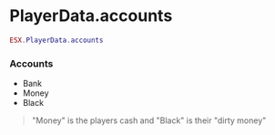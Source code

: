# PlayerData.accounts

```lua
ESX.PlayerData.accounts
```

### Accounts

- Bank
- Money
- Black

> "Money" is the players cash and "Black" is their "dirty money"
